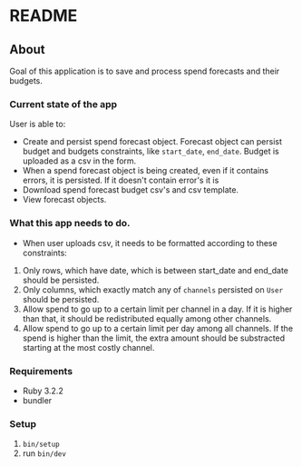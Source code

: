 # README


## About 
Goal of this application is to save and process spend forecasts and their budgets.

### Current state of the app
User is able to:
* Create and persist spend forecast object. Forecast object can persist budget and budgets constraints, like `start_date`, `end_date`. Budget is uploaded as a csv in the form.
* When a spend forecast object is being created, even if it contains errors, it is persisted. If it doesn't contain error's it is
* Download spend forecast budget csv's and csv template.
* View forecast objects.


### What this app needs to do.
* When user uploads csv, it needs to be formatted according to these constraints:
1. Only rows, which have date, which is between start_date and end_date should be persisted.
2. Only columns, which exactly match any of `channels` persisted on `User` should be persisted.
3. Allow spend to go up to a certain limit per channel in a day. If it is higher than that, it should be redistributed equally among other channels.
4. Allow spend to go up to a certain limit per day among all channels. If the spend is higher 
than the limit, the extra amount should be substracted starting at the most costly channel.


### Requirements
* Ruby 3.2.2
* bundler

### Setup

1. `bin/setup`
2. run `bin/dev`

